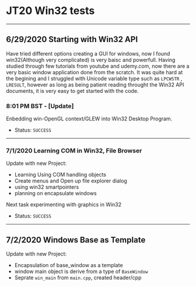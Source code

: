 # JT20 Win32 tests
***
## 6/29/2020 Starting with Win32 API
Have tried different options creating a GUI for windows, now I found win32(Although very complicated) is very baisc and powerfull.
Having studied through few tutorials from youtube and udemy.com, now there are a very basic window application done from the scratch.
It was quite hard at the begining and I struggled with Unicode variable type such as `LPCWSTR` , `LRESULT`, however as long as being 
patient reading throught the Win32 API documents, it is very easy to get started with the code.

### 8:01 PM BST - [Update]
Enbedding win-OpenGL context/GLEW into Win32 Desktop Program. 
* Status: `SUCCESS`
***
### 7/1/2020 Learning COM in Win32, File Browser
Update with new Project:
  * Learning Using COM handling objects
  * Create menus and Open up file explorer dialog
  * using win32 smartpointers
  * planning on encapsulate windows

Next task experimenting with graphics in Win32
* Status: `SUCCESS`
***
## 7/2/2020 Windows Base as Template
Update with new Project:
  * Encapsulation of base_window as a template
  * window main object is derive from a type of `BaseWindow`
  * Seprate `win_main` from `main.cpp`, created header/cpp 